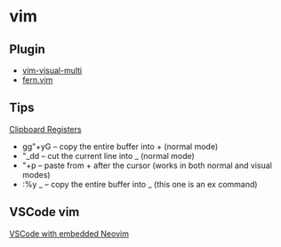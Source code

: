 # vim

## Plugin

- [vim-visual-multi](https://github.com/mg979/vim-visual-multi)
- [fern.vim](https://github.com/lambdalisue/fern.vim)

## Tips

[Clipboard Registers](https://vim.fandom.com/wiki/Accessing_the_system_clipboard)

- gg"+yG – copy the entire buffer into + (normal mode)
- "_dd – cut the current line into _ (normal mode)
- "+p – paste from + after the cursor (works in both normal and visual modes)
- :%y _ – copy the entire buffer into _ (this one is an ex command)

## VSCode vim
[VSCode with embedded Neovim](https://www.youtube.com/watch?v=g4dXZ0RQWdw&t=4s)
